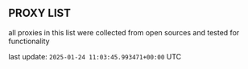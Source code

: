 ## PROXY LIST

all proxies in this list were collected from open sources and tested for functionality

last update: `2025-01-24 11:03:45.993471+00:00` UTC